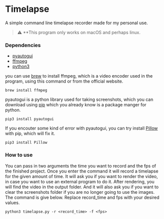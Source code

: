 # Timelapse
A simple command line timelapse recorder made for my personal use.

> :warning: **This program only works on macOS and perhaps linux.

### Dependencies
- [pyautogui](https://pypi.org/project/PyAutoGUI/)
- [ffmpeg](https://ffmpeg.org/)
- [python3](https://www.python.org/)

you can use [brew](https://brew.sh/) to install ffmpeg, which is a video encoder used in the program, using this command or from the official website.

```
brew install ffmpeg
```
pyautogui is a python library used for taking screenshots, which you can download using [pip](https://pypi.org/project/pip/) which you already know is a package manger for python.

```
pip3 install pyautogui
```

If you encouter some kind of error with pyautogui, you can try install [Pillow](https://pypi.org/project/Pillow/) with pip, which will fix it.

```
pip3 install Pillow
```
### How to use

You can pass in two arguments the time you want to record and the fps of the finished project. Once you enter the command it will record a timelapse for the given amount of time. It will ask you if you want to render the video, in case you want to use an external program to do it. After rendering, you will find the video in the output folder.
And it will also ask you if you want to clear the screenshots folder if you are no longer going to use the images. The command is give below. Replace record_time and fps with your desired values.

```
python3 timelapse.py -r <record_time> -f <fps>
```

